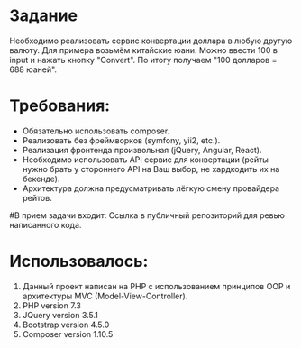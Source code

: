 # Задание
Необходимо реализовать сервис конвертации доллара в любую другую валюту.
Для примера возьмём китайские юани. Можно ввести 100 в input и нажать кнопку "Convert".
По итогу получаем "100 долларов = 688 юаней".

# Требования:
 - Обязательно использовать composer.
 - Реализовать без фреймворков (symfony, yii2, etc.).
 - Реализация фронтенда произвольная (jQuery, Angular, React).
 - Необходимо использовать API сервис для конвертации (рейты нужно брать у стороннего API на Ваш выбор, не хардкодить их на бекенде).
 - Архитектура должна предусматривать лёгкую смену провайдера рейтов.

 #В прием задачи входит: Ссылка в публичный репозиторий для ревью написанного кода.

# Использовалось:
1. Данный проект написан на PHP c использованием принципов OOP и архитектуры MVC (Model-View-Controller).
2. PHP version 7.3
3. JQuery version 3.5.1
4. Bootstrap version 4.5.0
5. Composer version 1.10.5

